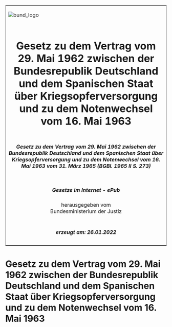 <span id="DECKBLATT.html"></span>

<table border="0" frame="border" width="100%">

<tr valign="top">

<td align="left">

![bund\_logo](BfJ_2021_Web_de_de.gif)

</td>

<td align="right">

 

</td>

</tr>

<tr align="center" valign="middle">

<td colspan="2">

# Gesetz zu dem Vertrag vom 29. Mai 1962 zwischen der Bundesrepublik Deutschland und dem Spanischen Staat über Kriegsopferversorgung und zu dem Notenwechsel vom 16. Mai 1963

</td>

</tr>

<tr align="center" valign="middle">

<td colspan="2">

##### Gesetz zu dem Vertrag vom 29. Mai 1962 zwischen der Bundesrepublik Deutschland und dem Spanischen Staat über Kriegsopferversorgung und zu dem Notenwechsel vom 16. Mai 1963 vom 31. März 1965 (BGBl. 1965 II S. 273)

</td>

</tr>

<tr align="center" valign="middle">

<td colspan="2">

  
  

##### Gesetze im Internet - ePub  
  
herausgegeben vom  
Bundesministerium der Justiz

</td>

</tr>

<tr align="center" valign="bottom">

<td colspan="2">

  
  

##### erzeugt am: 26.01.2022

</td>

</tr>

</table>

<span id="BJNR202730965.html"></span>

# Gesetz zu dem Vertrag vom 29. Mai 1962 zwischen der Bundesrepublik Deutschland und dem Spanischen Staat über Kriegsopferversorgung und zu dem Notenwechsel vom 16. Mai 1963
